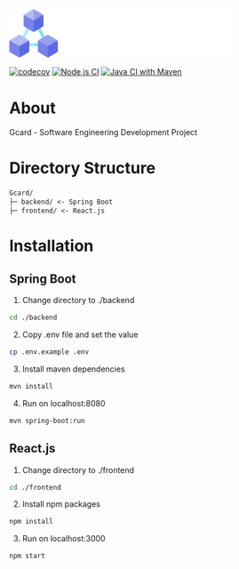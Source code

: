 <img width="400" src="https://raw.githubusercontent.com/Pasdaven/Gcard/main/frontend/public/image/banner.png">

[![codecov](https://codecov.io/github/Pasdaven/Gcard/branch/main/graph/badge.svg?token=CHULNL6GUY)](https://codecov.io/github/Pasdaven/Gcard)
[![Node.js CI](https://github.com/Pasdaven/Gcard/actions/workflows/node.js.yml/badge.svg)](https://github.com/Pasdaven/Gcard/actions/workflows/node.js.yml)
[![Java CI with Maven](https://github.com/Pasdaven/Gcard/actions/workflows/maven.yml/badge.svg)](https://github.com/Pasdaven/Gcard/actions/workflows/maven.yml)

# About
Gcard - Software Engineering Development Project

# Directory Structure

```
Gcard/
├─ backend/ <- Spring Boot
├─ frontend/ <- React.js
```

# Installation

## Spring Boot

1. Change directory to ./backend

```sh
cd ./backend
```

2. Copy .env file and set the value

```sh
cp .env.example .env
```

3. Install maven dependencies

```sh
mvn install
```

4. Run on localhost:8080

```sh
mvn spring-boot:run
```

## React.js

1. Change directory to ./frontend

```sh
cd ./frontend
```

2. Install npm packages

```sh
npm install
```

3. Run on localhost:3000

```sh
npm start
```
